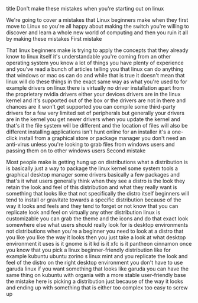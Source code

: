  title 	Don't make these mistakes when you're starting out on linux
	


We're going to cover a mistakes that Linux beginners make when they first move to Linux so you're all happy about making the switch you're willing to discover and learn a whole new world of computing and then you ruin it all by making these mistakes
First mistake

That linux beginners make is trying to apply the concepts that they already know to linux itself it's understandable you're coming from an other operating system you know a lot of things you have plenty of experience and you've read a bunch of articles telling you that linux can do anything that windows or mac os can do and while that is true it doesn't mean that linux will do these things in the exact same way as what you're used to for example drivers on linux there is virtually no driver installation apart from the proprietary nvidia drivers either your devices drivers are in the linux kernel and it's supported out of the box or the drivers are not in there and chances are it won't get supported you can compile some third-party drivers for a few very limited set of peripherals but generally your drivers are in the kernel you get newer drivers when you update the kernel and that's it the file system will be different and the location of files will also be different installing applications isn't hunt online for an installer it's a one-click install from a graphical store or package manager you don't need an anti-virus unless you're looking to grab files from windows users and passing them on to other windows users
Second mistake

Most people make is getting hung up on distributions what a distribution is is basically just a way to package the linux kernel some system tools a graphical desktop manager some drivers basically a few packages and that's it what users generally think when they see a distro is the look they retain the look and feel of this distribution and what they really want is something that looks like that not specifically the distro itself beginners will tend to install or gravitate towards a specific distribution because of the way it looks and feels and they tend to forget or not know that you can replicate look and feel on virtually any other distribution linux is customizable you can grab the theme and the icons and do that exact look somewhere else what users should really look for is desktop environments not distributions when you're a beginner you need to look at a distro that you like you like the way it looks then you just take a look at what desktop environment it uses is it gnome is it kd is it xfc is it pantheon cinnamon once you know that you pick a linux beginner-friendly distribution like for example kubuntu ubuntu zorino s linux mint and you replicate the look and feel of the distro on the right desktop environment you don't have to use garuda linux if you want something that looks like garuda you can have the same thing on kubuntu with organia with a more stable user-friendly base the mistake here is picking a distribution just because of the way it looks and ending up with something that is either too complex too easy to screw up
